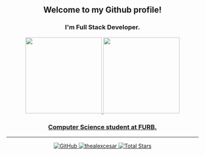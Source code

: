 <div align="center">
  
  ## Welcome to my Github profile!

  ### I'm Full Stack Developer.

  <div>
    <a href="https://github.com/thealexcesar">
      <img height="200em" src="https://github-readme-stats.vercel.app/api/top-langs/?username=thealexcesar&?&show_icons=true&theme=dracula&icount_private=true&title_color=c52f24&text_color=fffffc&border_color=293A44&bg_color=2B3D47&layout=compact&card_width=260em&langs_count=10&custom_title=❖&nbsp;Most&nbsp;Used&nbsp;Languages&nbsp;❖">
   </a>
  <a href="https://github.com/thealexcesar">
    <img height="200em" src="https://github-readme-stats.vercel.app/api?username=thealexcesar&show_icons=true&theme=dracula&include_all_reposit&include_all_commits=true&count_private=true&title_color=c52f24&text_color=fffffc&bo rder_color=293A44&bg_color=2B3D47&layout=compact&card_width=200em&langs_count=10"/>
  </div>


  ### Computer Science student at FURB.

  ___


  <div>
    <a href="https://github.com/thealexcesar">
      <img src="https://img.shields.io/badge/-gray.svg?logo=github&style=flat-square" alt="GitHub" />
      <img src="https://komarev.com/ghpvc/?username=thealexcesar&color=lightgray&style=flat-square" alt="thealexcesar" />
      <img src="https://img.shields.io/github/stars/thealexcesar.svg?label=Total%20Stars&color=lightgray&style=flat-square" alt="Total Stars" />
    </a>
  </div>
<div>
